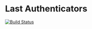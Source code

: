# Last Authenticators

[![Build Status](https://img.shields.io/travis/last/last-authenticators.svg?style=flat-square)](https://travis-ci.org/last/last-authenticators)
